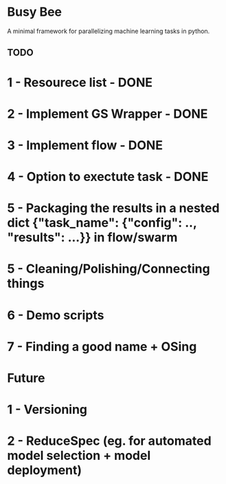 # Busy Bee
A minimal framework for parallelizing machine learning tasks in python.


## TODO
# 1 - Resourece list - DONE
# 2 - Implement GS Wrapper - DONE
# 3 - Implement flow - DONE
# 4 - Option to exectute task - DONE
# 5 - Packaging the results in a nested dict {"task_name": {"config": .., "results": ...}} in flow/swarm
# 5 - Cleaning/Polishing/Connecting things
# 6 - Demo scripts
# 7 - Finding a good name + OSing

# Future
# 1 - Versioning
# 2 - ReduceSpec (eg. for automated model selection + model deployment)